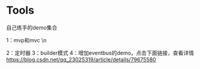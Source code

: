 # Tools
自己练手的demo集合

1：mvp和mvc \n

2：定时器
3：builder模式
4：增加eventbus的demo，点击下面链接，查看详情
  https://blog.csdn.net/qq_23025319/article/details/79675580
  
  
    
    

